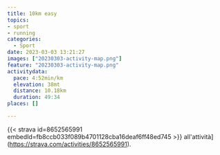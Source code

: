 ```yaml
---
title: 10km easy
topics:
- sport
- running
categories:
  - Sport
date: 2023-03-03 13:21:27
images: ["20230303-activity-map.png"]
feature: "20230303-activity-map.png"
activitydata:
  pace: 4:52min/km
  elevation: 38mt
  distance: 10.18km
  duration: 49:34
places: []

---
```






[//]: # ({{< figure src="20230303-activity-map.png" title="map" >}})


{{< strava id=8652565991 embedId=fb8ccb033f089b4701128cba16deaf6ff48ed745 >}} all'attività](https://strava.com/activities/8652565991).
